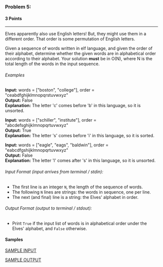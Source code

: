 ### Problem 5: 
#### 3 Points

___

Elves apparently also use English letters! But, they might use them in a different order. That order is some permutation of English letters. 


Given a sequence of words written in elf language, and given the order of their alphabet, determine whether the given words are in alphabetical order according to their alphabet. Your solution **must** be in O(N), where N is the total length of the words in the input sequence. 

###### Examples

<b>Input:</b> words = ["boston", "college"], order = "ceabdfghijklmnopqrstuvwxyz" <br />
<b>Output:</b> False <br />
<b>Explanation:</b> The letter 'c' comes before 'b' in this language, so it is unsorted. <br />

<b>Input:</b> words = ["schiller", "institute"], order = "abcdefsghijklmnopqrtuvwxyz" <br />
<b>Output:</b> True <br />
<b>Explanation:</b> The letter 's' comes before 'i' in this language, so it is sorted. <br />

<b>Input:</b> words = ["eagle", "eags", "baldwin"], order = "eabcdfgshijklmnopqrtuvwxyz" <br />
<b>Output:</b> False <br />
<b>Explanation:</b> The letter 'l' comes after 's' in this language, so it is unsorted. <br />


###### Input Format (input arrives from terminal / stdin):

- The first line is an integer <code>N</code>, the length of the sequence of words.
- The following <code>N</code> lines are strings: the words in sequence, one per line. 
- The next (and final) line is a string: the Elves' alphabet in order.

###### Output Format (output to terminal / stdout):

- Print <code>True</code> if the input list of words is in alphabetical order under the Elves' alphabet, and <code>False</code> otherwise.

<h4> Samples </h4>

[SAMPLE INPUT](input.txt)

[SAMPLE OUTPUT](output.txt)
